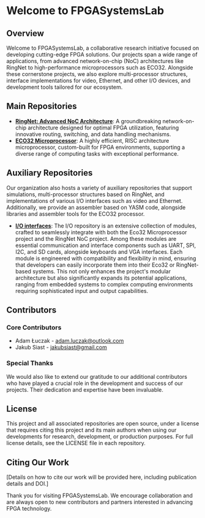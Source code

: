 # Welcome to FPGASystemsLab

## Overview

Welcome to FPGASystemsLab, a collaborative research initiative focused on developing cutting-edge FPGA solutions. Our projects span a wide range of applications, from advanced network-on-chip (NoC) architectures like RingNet to high-performance microprocessors such as ECO32. Alongside these cornerstone projects, we also explore multi-processor structures, interface implementations for video, Ethernet, and other I/O devices, and development tools tailored for our ecosystem.

## Main Repositories

- **[RingNet: Advanced NoC Architecture](https://github.com/FPGASystemsLab/src.rbus)**: A groundbreaking network-on-chip architecture designed for optimal FPGA utilization, featuring innovative routing, switching, and data handling mechanisms.
- **[ECO32 Microprocessor](https://github.com/FPGASystemsLab/src.eco32_core)**: A highly efficient, RISC architecture microprocessor, custom-built for FPGA environments, supporting a diverse range of computing tasks with exceptional performance.

## Auxiliary Repositories

Our organization also hosts a variety of auxiliary repositories that support simulations, multi-processor structures based on RingNet, and implementations of various I/O interfaces such as video and Ethernet. Additionally, we provide an assembler based on YASM code, alongside libraries and assembler tools for the ECO32 processor.
- **[I/O interfaces](https://github.com/FPGASystemsLab/src.dev)**: The I/O repository is an extensive collection of modules, crafted to seamlessly integrate with both the Eco32 Microprocessor project and the RingNet NoC project. Among these modules are essential communication and interface components such as UART, SPI, I2C, and SD cards, alongside keyboards and VGA interfaces. Each module is engineered with compatibility and flexibility in mind, ensuring that developers can easily incorporate them into their Eco32 or RingNet-based systems. This not only enhances the project's modular architecture but also significantly expands its potential applications, ranging from embedded systems to complex computing environments requiring sophisticated input and output capabilities.

## Contributors

### Core Contributors

- Adam Łuczak - [adam.luczak@outlook.com](mailto:adam.luczak@outlook.com)
- Jakub Siast - [jakubsiast@gmail.com](mailto:jakubsiast@gmail.com)

### Special Thanks

We would also like to extend our gratitude to our additional contributors who have played a crucial role in the development and success of our projects. Their dedication and expertise have been invaluable.

## License

This project and all associated repositories are open source, under a license that requires citing this project and its main authors when using our developments for research, development, or production purposes. For full license details, see the LICENSE file in each repository.

## Citing Our Work

[Details on how to cite our work will be provided here, including publication details and DOI.]

Thank you for visiting FPGASystemsLab. We encourage collaboration and are always open to new contributors and partners interested in advancing FPGA technology.
